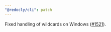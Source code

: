 ```yaml
---
"@redocly/cli": patch
---
```


Fixed handling of wildcards on Windows ([#1521](https://github.com/Redocly/redocly-cli/issues/1521)).
